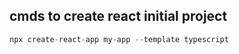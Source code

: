 ## cmds to create react initial project

```javascript
npx create-react-app my-app --template typescript
```